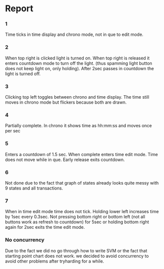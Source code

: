 # Report #

### 1 ###
Time ticks in time display and chrono mode, not in que to edit mode.
### 2 ###
When top right is clicked light is turned on. When top right is released it enters countdown mode to turn off the light. (thus spamming light button does not keep light on, only holding). After 2sec passes in countdown the light is turned off.
### 3 ###
Clicking top left toggles between chrono and time display. The time still moves in chrono mode but flickers because both are drawn.
### 4 ###
Partially complete. In chrono it shows time as hh:mm:ss and moves once per sec
### 5 ###
Enters a countdown of 1.5 sec. When complete enters time edit mode. Time does not move while in que. Early release exits countdown.
### 6 ###
Not done due to the fact that graph of states already looks quite messy with 9 states and all transactions.
### 7 ###
When in time edit mode time does not tick. Holding lower left increases time by 1sec every 0.3sec. Not pressing bottom right or bottom left (not all buttons work as refresh to countdown) for 5sec or holding bottom right again for 2sec exits the time edit mode.
### No concurrency ###
Due to the fact we did no go through how to write SVM or the fact that starting point chart does not work. we decided to avoid concurrency to avoid other problems after tryharding for a while. 